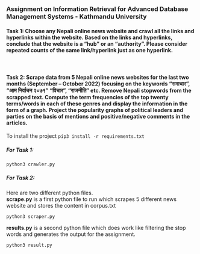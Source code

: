 ### Assignment on Information Retrieval for Advanced Database Management Systems - Kathmandu University

#### Task 1: Choose any Nepali online news website and crawl all the links and hyperlinks within the website. Based on the links and hyperlinks, conclude that the website is a “hub” or an “authority”. Please consider repeated counts of the same link/hyperlink just as one hyperlink.

<br/>

#### Task 2:  Scrape data from 5 Nepali online news websites for the last two months (September – October 2022) focusing on the keywords “समाचार”, “आम निर्वाचन २०७९” “विचार”, “राजनीति” etc. Remove Nepali stopwords from the scrapped text. Compute the term frequencies of the top twenty terms/words in each of these genres and display the information in the form of a graph. Project the popularity graphs of political leaders and parties on the basis of mentions and positive/negative comments in the articles.

To install the project
`pip3 install -r requirements.txt `

##### For Task 1:

`python3 crawler.py`

##### For Task 2:

Here are two different python files. <br />
<b>scrape.py</b> is a first python file to run which scrapes 5 different news website and stores the content in corpus.txt

`python3 scraper.py`

<b>results.py</b> is a second python file which does work like filtering the stop words and generates the output for the assignment.

`python3 result.py`
